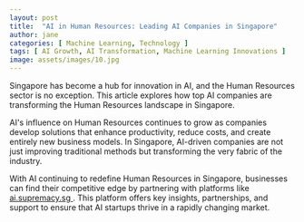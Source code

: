 ```yaml
---
layout: post
title:  "AI in Human Resources: Leading AI Companies in Singapore"
author: jane
categories: [ Machine Learning, Technology ]
tags: [ AI Growth, AI Transformation, Machine Learning Innovations ]
image: assets/images/10.jpg
---
```


Singapore has become a hub for innovation in AI, and the Human Resources sector is no exception. This article explores how top AI companies are transforming the Human Resources landscape in Singapore.

AI's influence on Human Resources continues to grow as companies develop solutions that enhance productivity, reduce costs, and create entirely new business models. In Singapore, AI-driven companies are not just improving traditional methods but transforming the very fabric of the industry.

With AI continuing to redefine Human Resources in Singapore, businesses can find their competitive edge by partnering with platforms like <a href="https://ai.supremacy.sg" target="_blank"> ai.supremacy.sg </a>. This platform offers key insights, partnerships, and support to ensure that AI startups thrive in a rapidly changing market.
